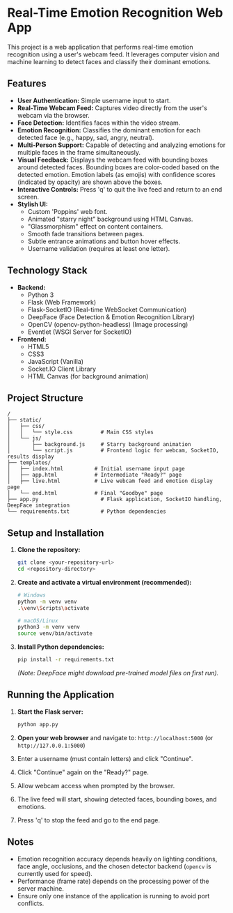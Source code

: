 # Real-Time Emotion Recognition Web App

This project is a web application that performs real-time emotion recognition using a user's webcam feed. It leverages computer vision and machine learning to detect faces and classify their dominant emotions.

## Features

*   **User Authentication:** Simple username input to start.
*   **Real-Time Webcam Feed:** Captures video directly from the user's webcam via the browser.
*   **Face Detection:** Identifies faces within the video stream.
*   **Emotion Recognition:** Classifies the dominant emotion for each detected face (e.g., happy, sad, angry, neutral).
*   **Multi-Person Support:** Capable of detecting and analyzing emotions for multiple faces in the frame simultaneously.
*   **Visual Feedback:** Displays the webcam feed with bounding boxes around detected faces. Bounding boxes are color-coded based on the detected emotion. Emotion labels (as emojis) with confidence scores (indicated by opacity) are shown above the boxes.
*   **Interactive Controls:** Press 'q' to quit the live feed and return to an end screen.
*   **Stylish UI:**
    *   Custom 'Poppins' web font.
    *   Animated "starry night" background using HTML Canvas.
    *   "Glassmorphism" effect on content containers.
    *   Smooth fade transitions between pages.
    *   Subtle entrance animations and button hover effects.
    *   Username validation (requires at least one letter).

## Technology Stack

*   **Backend:**
    *   Python 3
    *   Flask (Web Framework)
    *   Flask-SocketIO (Real-time WebSocket Communication)
    *   DeepFace (Face Detection & Emotion Recognition Library)
    *   OpenCV (opencv-python-headless) (Image processing)
    *   Eventlet (WSGI Server for SocketIO)
*   **Frontend:**
    *   HTML5
    *   CSS3
    *   JavaScript (Vanilla)
    *   Socket.IO Client Library
    *   HTML Canvas (for background animation)

## Project Structure

```
/
├── static/
│   ├── css/
│   │   └── style.css         # Main CSS styles
│   └── js/
│       ├── background.js     # Starry background animation
│       └── script.js         # Frontend logic for webcam, SocketIO, results display
├── templates/
│   ├── index.html          # Initial username input page
│   ├── app.html            # Intermediate "Ready?" page
│   ├── live.html           # Live webcam feed and emotion display page
│   └── end.html            # Final "Goodbye" page
├── app.py                    # Flask application, SocketIO handling, DeepFace integration
└── requirements.txt          # Python dependencies
```

## Setup and Installation

1.  **Clone the repository:**
    ```bash
    git clone <your-repository-url>
    cd <repository-directory>
    ```

2.  **Create and activate a virtual environment (recommended):**
    ```bash
    # Windows
    python -m venv venv
    .\venv\Scripts\activate

    # macOS/Linux
    python3 -m venv venv
    source venv/bin/activate
    ```

3.  **Install Python dependencies:**
    ```bash
    pip install -r requirements.txt
    ```
    *(Note: DeepFace might download pre-trained model files on first run).*

## Running the Application

1.  **Start the Flask server:**
    ```bash
    python app.py
    ```

2.  **Open your web browser** and navigate to:
    `http://localhost:5000` (or `http://127.0.0.1:5000`)

3.  Enter a username (must contain letters) and click "Continue".
4.  Click "Continue" again on the "Ready?" page.
5.  Allow webcam access when prompted by the browser.
6.  The live feed will start, showing detected faces, bounding boxes, and emotions.
7.  Press 'q' to stop the feed and go to the end page.

## Notes

*   Emotion recognition accuracy depends heavily on lighting conditions, face angle, occlusions, and the chosen detector backend (`opencv` is currently used for speed).
*   Performance (frame rate) depends on the processing power of the server machine.
*   Ensure only one instance of the application is running to avoid port conflicts. 
